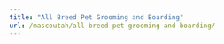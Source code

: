 ```yaml
---
title: "All Breed Pet Grooming and Boarding"
url: /mascoutah/all-breed-pet-grooming-and-boarding/
---
```

